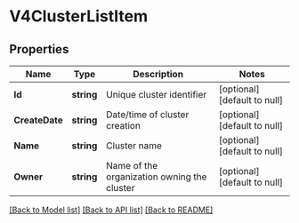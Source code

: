 # V4ClusterListItem

## Properties
Name | Type | Description | Notes
------------ | ------------- | ------------- | -------------
**Id** | **string** | Unique cluster identifier | [optional] [default to null]
**CreateDate** | **string** | Date/time of cluster creation | [optional] [default to null]
**Name** | **string** | Cluster name | [optional] [default to null]
**Owner** | **string** | Name of the organization owning the cluster | [optional] [default to null]

[[Back to Model list]](../README.md#documentation-for-models) [[Back to API list]](../README.md#documentation-for-api-endpoints) [[Back to README]](../README.md)


